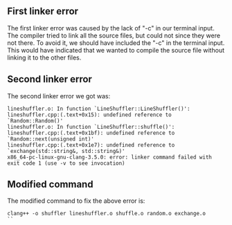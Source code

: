 ## First linker error
The first linker error was caused by the lack of "-c" in our terminal input.
The compiler tried to link all the source files, but could not since they 
were not there.
To avoid it, we should have included the "-c" in the terminal input. This
would have indicated that we wanted to compile the source file without
linking it to the other files.

## Second linker error
The second linker error we got was:
```
lineshuffler.o: In function `LineShuffler::LineShuffler()':
lineshuffler.cpp:(.text+0x15): undefined reference to `Random::Random()'
lineshuffler.o: In function `LineShuffler::shuffle()':
lineshuffler.cpp:(.text+0x1bf): undefined reference to `Random::next(unsigned int)'
lineshuffler.cpp:(.text+0x1e7): undefined reference to `exchange(std::string&, std::string&)'
x86_64-pc-linux-gnu-clang-3.5.0: error: linker command failed with exit code 1 (use -v to see invocation)
```

## Modified command
The modified command to fix the above error is:
```
clang++ -o shuffler lineshuffler.o shuffle.o random.o exchange.o
``